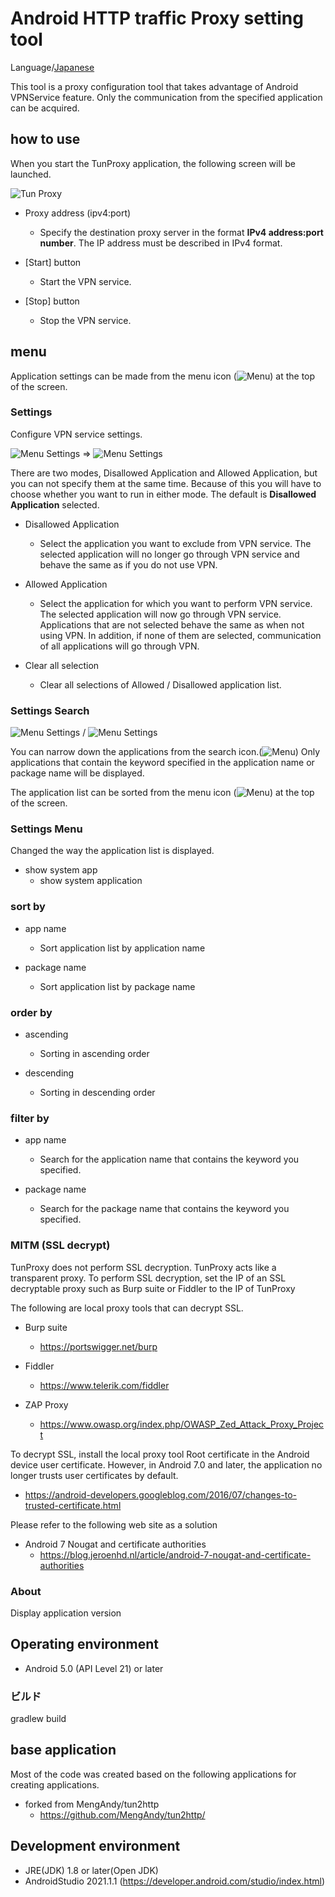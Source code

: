 Android HTTP traffic Proxy setting tool
=============

Language/[Japanese](https://github.com/raise-isayan/TunProxy/blob/master/Readme-ja.md)

This tool is a proxy configuration tool that takes advantage of Android VPNService feature. 
Only the communication from the specified application can be acquired.

## how to use

When you start the TunProxy application, the following screen will be launched.

![Tun Proxy](images/TunProxy.png)

* Proxy address (ipv4:port)
  * Specify the destination proxy server in the format **IPv4 address:port number**.
    The IP address must be described in IPv4 format.

* [Start] button
  * Start the VPN service.
* [Stop] button
  * Stop the VPN service.

## menu

Application settings can be made from the menu icon (![Menu](images/Menu.png)) at the top of the screen.

### Settings

Configure VPN service settings.

![Menu Settings](images/Menu-Settings.png) ⇒ ![Menu Settings](images/Menu-Settings-app.png)

There are two modes, Disallowed Application and Allowed Application, but you can not specify them at the same time.
Because of this you will have to choose whether you want to run in either mode.
The default is **Disallowed Application** selected.

* Disallowed Application
  * Select the application you want to exclude from VPN service.
    The selected application will no longer go through VPN service and behave the same as if you do not use VPN.

* Allowed Application
  * Select the application for which you want to perform VPN service.
    The selected application will now go through VPN service.
    Applications that are not selected behave the same as when not using VPN.
    In addition, if none of them are selected, communication of all applications will go through VPN.

* Clear all selection
  * Clear all selections of Allowed / Disallowed application list.

### Settings Search

![Menu Settings](images/Menu-Settings-Search.png) / ![Menu Settings](images/Menu-Settings-Menu.png)

You can narrow down the applications from the search icon.(![Menu](images/Search.png))
Only applications that contain the keyword specified in the application name or package name will be displayed.

The application list can be sorted from the menu icon  (![Menu](images/Menu.png)) at the top of the screen.

### Settings Menu

Changed the way the application list is displayed.

* show system app
  * show system application

### sort by

* app name
  * Sort application list by application name

* package name
  * Sort application list by package name

### order by

* ascending
  * Sorting in ascending order

* descending
  * Sorting in descending order

### filter by

* app name
  * Search for the application name that contains the keyword you specified.

* package name
  * Search for the package name that contains the keyword you specified.

### MITM (SSL decrypt)

TunProxy does not perform SSL decryption. TunProxy acts like a transparent proxy.
To perform SSL decryption, set the IP of an SSL decryptable proxy such as Burp suite or Fiddler to the IP of TunProxy

The following are local proxy tools that can decrypt SSL.

* Burp suite
  * https://portswigger.net/burp

* Fiddler
  * https://www.telerik.com/fiddler

* ZAP Proxy
  * https://www.owasp.org/index.php/OWASP_Zed_Attack_Proxy_Project

To decrypt SSL, install the local proxy tool Root certificate in the Android device user certificate.
However, in Android 7.0 and later, the application no longer trusts user certificates by default.

* https://android-developers.googleblog.com/2016/07/changes-to-trusted-certificate.html

Please refer to the following web site as a solution

* Android 7 Nougat and certificate authorities
  * https://blog.jeroenhd.nl/article/android-7-nougat-and-certificate-authorities

### About
Display application version

## Operating environment

* Android 5.0 (API Level 21) or later

### ビルド
 gradlew build

## base application

Most of the code was created based on the following applications for creating applications.

* forked from MengAndy/tun2http
  * https://github.com/MengAndy/tun2http/

## Development environment

* JRE(JDK) 1.8 or later(Open JDK)
* AndroidStudio 2021.1.1 (https://developer.android.com/studio/index.html)
